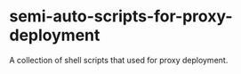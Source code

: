 # semi-auto-scripts-for-proxy-deployment
A collection of shell scripts that used for proxy deployment.
